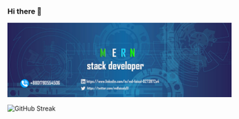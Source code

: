 ### Hi there 👋

<!--
**mdfaisalgithup/mdfaisalgithup** is a ✨ _special_ ✨ repository because its `README.md` (this file) appears on your GitHub profile.

Here are some ideas to get you started:

-->

![banner](https://raw.githubusercontent.com/mdfaisalgithup/mdfaisalgithup/main/web-3706551_1280%20copy%202.png)

  ![![GitHub Streak](https://github-readme-streak-stats.herokuapp.com?user=mdfaisalgithup)](https://git.io/streak-stats)



